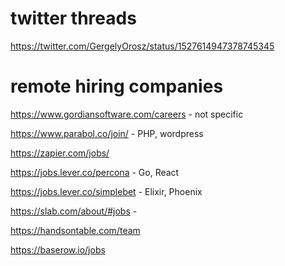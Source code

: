 # twitter threads
https://twitter.com/GergelyOrosz/status/1527614947378745345


# remote hiring companies


https://www.gordiansoftware.com/careers  - not specific

https://www.parabol.co/join/  - PHP, wordpress

https://zapier.com/jobs/

https://jobs.lever.co/percona - Go, React

https://jobs.lever.co/simplebet  - Elixir, Phoenix

https://slab.com/about/#jobs  -

https://handsontable.com/team

https://baserow.io/jobs
